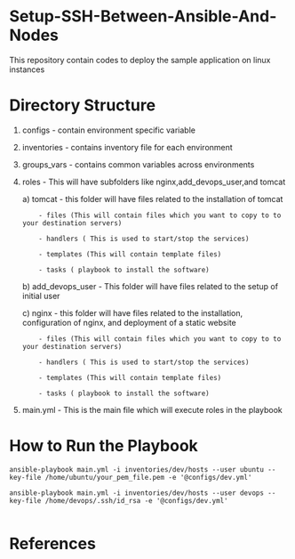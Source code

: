 # Setup-SSH-Between-Ansible-And-Nodes

This repository contain codes to deploy the sample application on linux instances

# Directory Structure

1.  configs - contain environment specific variable
2.  inventories - contains inventory file for each environment
3.  groups_vars - contains common variables across environments
4.  roles - This will have subfolders like nginx,add_devops_user,and tomcat

    a) tomcat - this folder will have files related to the installation of tomcat

            - files (This will contain files which you want to copy to to your destination servers)

            - handlers ( This is used to start/stop the services)

            - templates (This will contain template files)

            - tasks ( playbook to install the software)

    b) add_devops_user - This folder will have files related to the setup of initial user

    c) nginx - this folder will have files related to the installation, configuration of nginx, and deployment of a static website

            - files (This will contain files which you want to copy to to your destination servers)

            - handlers ( This is used to start/stop the services)

            - templates (This will contain template files)

            - tasks ( playbook to install the software)

5.  main.yml - This is the main file which will execute roles in the playbook

# How to Run the Playbook

```
ansible-playbook main.yml -i inventories/dev/hosts --user ubuntu --key-file /home/ubuntu/your_pem_file.pem -e '@configs/dev.yml'

ansible-playbook main.yml -i inventories/dev/hosts --user devops --key-file /home/devops/.ssh/id_rsa -e '@configs/dev.yml'


```

# References
